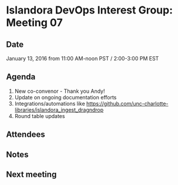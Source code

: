 # Islandora DevOps Interest Group: Meeting 07

## Date

January 13, 2016 from 11:00 AM-noon PST / 2:00-3:00 PM EST

## Agenda

1. New co-convenor - Thank you Andy!
2. Update on ongoing documentation efforts
3. Integrations/automations like https://github.com/unc-charlotte-libraries/islandora_ingest_dragndrop
4. Round table updates

## Attendees

## Notes

## Next meeting

